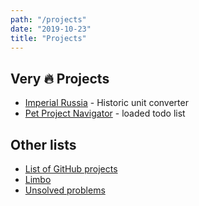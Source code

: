 ```yaml
---
path: "/projects"
date: "2019-10-23"
title: "Projects"
---
```


## Very 🔥 Projects
- [Imperial Russia](/projects/imperial-russia) - Historic unit converter
- [Pet Project Navigator](/projects/pet-project-navigator) - loaded todo list

## Other lists
- [List of GitHub projects](/projects/github)
- [Limbo](/projects/limbo)
- [Unsolved problems](/projects/unsolved-problems)
